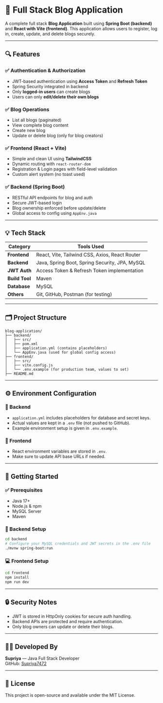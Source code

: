 # 📝 Full Stack Blog Application

A complete full stack **Blog Application** built using **Spring Boot (backend)** and **React with Vite (frontend)**. This application allows users to register, log in, create, update, and delete blogs securely.

---

## 🔍 Features

### ✅ Authentication & Authorization
- JWT-based authentication using **Access Token** and **Refresh Token**
- Spring Security integrated in backend
- Only **logged-in users** can create blogs
- Users can only **edit/delete their own blogs**

### ✅ Blog Operations
- List all blogs (paginated)
- View complete blog content
- Create new blog
- Update or delete blog (only for blog creators)

### ✅ Frontend (React + Vite)
- Simple and clean UI using **TailwindCSS**
- Dynamic routing with `react-router-dom`
- Registration & Login pages with field-level validation
- Custom alert system (no toast used)

### ✅ Backend (Spring Boot)
- RESTful API endpoints for blog and auth
- Secure JWT-based login
- Blog ownership enforced before update/delete
- Global access to config using `AppEnv.java`

---

## 💡 Tech Stack

| Category     | Tools Used                                   |
|--------------|----------------------------------------------|
| **Frontend** | React, Vite, Tailwind CSS, Axios, React Router |
| **Backend**  | Java, Spring Boot, Spring Security, JPA, MySQL |
| **JWT Auth** | Access Token & Refresh Token implementation |
| **Build Tool** | Maven                                      |
| **Database** | MySQL                                        |
| **Others**   | Git, GitHub, Postman (for testing)           |

---

## 🗂 Project Structure

```
blog-application/
├── backend/
│   ├── src/
│   ├── pom.xml
│   ├── application.yml (contains placeholders)
│   └── AppEnv.java (used for global config access)
├── frontend/
│   ├── src/
│   ├── vite.config.js
│   └── .env.example (for production team, values to set)
├── README.md
```

---

## ⚙️ Environment Configuration

### 📌 Backend
- `application.yml` includes placeholders for database and secret keys.
- Actual values are kept in a `.env` file (not pushed to GitHub).
- Example environment setup is given in `.env.example`.

### 📌 Frontend
- React environment variables are stored in `.env`.
- Make sure to update API base URLs if needed.

---

## 🚀 Getting Started

### ✅ Prerequisites
- Java 17+
- Node.js & npm
- MySQL Server
- Maven

### 🔧 Backend Setup

```bash
cd backend
# Configure your MySQL credentials and JWT secrets in the .env file
./mvnw spring-boot:run
```

### 💻 Frontend Setup

```bash
cd frontend
npm install
npm run dev
```

---

## 🔒 Security Notes

- JWT is stored in HttpOnly cookies for secure auth handling.
- Backend APIs are protected and require authentication.
- Only blog owners can update or delete their blogs.

---

## 👩‍💻 Developed By

**Supriya** — Java Full Stack Developer  
GitHub: [Supriya7472](https://github.com/Supriya7472)

---

## 📄 License

This project is open-source and available under the MIT License.
